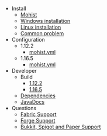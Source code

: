 - Install
  - [Mohist]()
  - [Windows installation](install/windows.md)
  - [Linux installation](install/linux.md)
  - [Common problem](install/problem.md)
- Configuration
  - 1.12.2
    - [mohist.yml](config/mohist-yml-1.12.2.md)
  - 1.16.5
    - [mohist.yml](config/mohist-yml-1.16.5.md)
- Developer
  - Build
    - [1.12.2](developer/build-1.12.2.md)
    - [1.16.5](developer/build-1.16.5.md)
  - [Dependencies](developer/dependencies.md)
  - [JavaDocs](developer/javadocs.md)
- Questions
  - [Fabric Support](questions/fabric.md)
  - [Forge Support](questions/forge.md)
  - [Bukkit, Spigot and Paper Support](questions/bukkitspigotpaper.md)